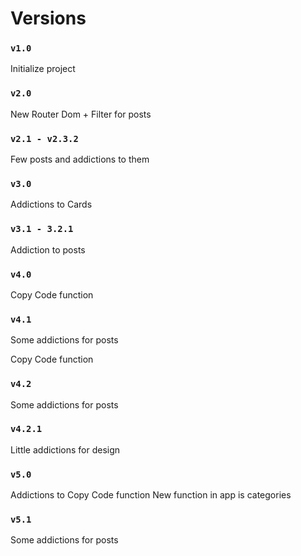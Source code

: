# Versions

### `v1.0`

Initialize project

### `v2.0`

New Router Dom + Filter for posts

### `v2.1 - v2.3.2`

Few posts and addictions to them

### `v3.0`

Addictions to Cards

### `v3.1 - 3.2.1`

Addiction to posts

### `v4.0`

Copy Code function

### `v4.1`

Some addictions for posts

Copy Code function

### `v4.2`

Some addictions for posts

### `v4.2.1`

Little addictions for design

### `v5.0`

Addictions to Copy Code function
New function in app is categories

### `v5.1`

Some addictions for posts
